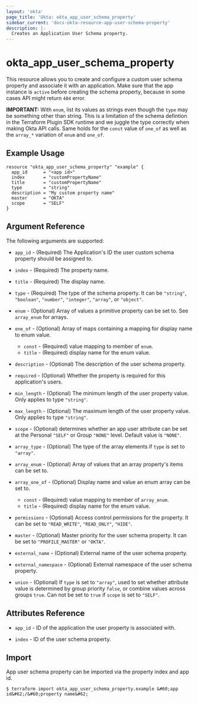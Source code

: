 ```yaml
---
layout: 'okta'
page_title: 'Okta: okta_app_user_schema_property'
sidebar_current: 'docs-okta-resource-app-user-schema-property'
description: |-
  Creates an Application User Schema property.
---
```


# okta_app_user_schema_property

This resource allows you to create and configure a custom user schema property and associate it with an application.
Make sure that the app instance is `active` before creating the schema property, because in some cases API might return `404` error.

**IMPORTANT:** With `enum`, list its values as strings even though the `type`
may be something other than string. This is a limitation of the schema defintion
in the Terraform Plugin SDK runtime and we juggle the type correctly when making
Okta API calls. Same holds for the `const` value of `one_of` as well as the
`array_*` variation of `enum` and `one_of`.

## Example Usage

```hcl
resource "okta_app_user_schema_property" "example" {
  app_id      = "<app id>"
  index       = "customPropertyName"
  title       = "customPropertyName"
  type        = "string"
  description = "My custom property name"
  master      = "OKTA"
  scope       = "SELF"
}
```

## Argument Reference

The following arguments are supported:

- `app_id` - (Required) The Application's ID the user custom schema property should be assigned to.

- `index` - (Required) The property name.

- `title` - (Required) The display name.

- `type` - (Required) The type of the schema property. It can be `"string"`, `"boolean"`, `"number"`, `"integer"`, `"array"`, or `"object"`.

- `enum` - (Optional) Array of values a primitive property can be set to. See `array_enum` for arrays.

- `one_of` - (Optional) Array of maps containing a mapping for display name to enum value.

  - `const` - (Required) value mapping to member of `enum`.
  - `title` - (Required) display name for the enum value.

- `description` - (Optional) The description of the user schema property.

- `required` - (Optional) Whether the property is required for this application's users.

- `min_length` - (Optional) The minimum length of the user property value. Only applies to type `"string"`.

- `max_length` - (Optional) The maximum length of the user property value. Only applies to type `"string"`.

- `scope` - (Optional) determines whether an app user attribute can be set at the Personal `"SELF"` or Group `"NONE"` level. Default value is `"NONE"`.

- `array_type` - (Optional) The type of the array elements if `type` is set to `"array"`.

- `array_enum` - (Optional) Array of values that an array property's items can be set to.

- `array_one_of` - (Optional) Display name and value an enum array can be set to.

  - `const` - (Required) value mapping to member of `array_enum`.
  - `title` - (Required) display name for the enum value.

- `permissions` - (Optional) Access control permissions for the property. It can be set to `"READ_WRITE"`, `"READ_ONLY"`, `"HIDE"`.

- `master` - (Optional) Master priority for the user schema property. It can be set to `"PROFILE_MASTER"` or `"OKTA"`.

- `external_name` - (Optional) External name of the user schema property.

- `external_namespace` - (Optional) External namespace of the user schema property.

- `union` - (Optional) If `type` is set to `"array"`, used to set whether attribute value is determined by group priority `false`, or combine values across groups `true`. Can not be set to `true` if `scope` is set to `"SELF"`.

## Attributes Reference

- `app_id` - ID of the application the user property is associated with.

- `index` - ID of the user schema property.

## Import

App user schema property can be imported via the property index and app id.

```
$ terraform import okta_app_user_schema_property.example &#60;app id&#62;/&#60;property name&#62;
```
